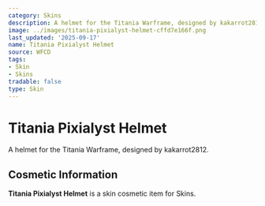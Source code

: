 ```yaml
---
category: Skins
description: A helmet for the Titania Warframe, designed by kakarrot2812.
image: ../images/titania-pixialyst-helmet-cffd7e166f.png
last_updated: '2025-09-17'
name: Titania Pixialyst Helmet
source: WFCD
tags:
- Skin
- Skins
tradable: false
type: Skin
---
```


# Titania Pixialyst Helmet

A helmet for the Titania Warframe, designed by kakarrot2812.

## Cosmetic Information

**Titania Pixialyst Helmet** is a skin cosmetic item for Skins.

